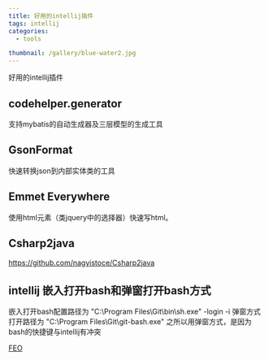 ```yaml
---
title: 好用的intellij插件
tags: intellij
categories: 
  - tools

thumbnail: /gallery/blue-water2.jpg
---
```

好用的intellij插件
<!-- more -->

## codehelper.generator

支持mybatis的自动生成器及三层模型的生成工具

## GsonFormat

快速转换json到内部实体类的工具

## Emmet Everywhere

使用html元素（类jquery中的选择器）快速写html。

## Csharp2java

https://github.com/nagyistoce/Csharp2java

## intellij 嵌入打开bash和弹窗打开bash方式
嵌入打开bash配置路径为
"C:\Program Files\Git\bin\sh.exe"  -login -i
弹窗方式打开路径为
"C:\Program Files\Git\git-bash.exe"
之所以用弹窗方式，是因为bash的快捷键与intellij有冲突


[FEO](https://www.incapsula.com/cdn-guide/front-end-optimization-feo.html)
